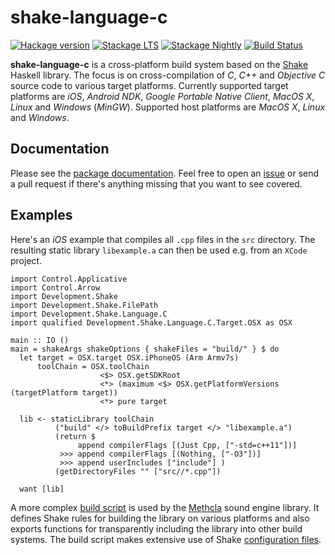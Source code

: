 # shake-language-c

[![Hackage version](https://img.shields.io/hackage/v/freesound.svg?style=flat)](http://hackage.haskell.org/package/freesound)
[![Stackage LTS](http://stackage.org/package/shake-language-c/badge/lts)](http://stackage.org/lts/package/shake-language-c)
[![Stackage Nightly](http://stackage.org/package/shake-language-c/badge/nightly)](http://stackage.org/nightly/package/shake-language-c)
[![Build Status](https://travis-ci.org/samplecount/shake-language-c.svg?branch=develop)](https://travis-ci.org/samplecount/shake-language-c)

**shake-language-c** is a cross-platform build system based on the [Shake](https://github.com/ndmitchell/shake) Haskell library. The focus is on cross-compilation of *C*, *C++* and *Objective C* source code to various target platforms. Currently supported target platforms are *iOS*, *Android NDK*, *Google Portable Native Client*, *MacOS X*, *Linux* and *Windows* (*MinGW*). Supported host platforms are *MacOS X*, *Linux* and *Windows*.

## Documentation

Please see the [package documentation](http://hackage.haskell.org/package/shake-language-c). Feel free to open an [issue](https://github.com/samplecount/shake-language-c/issues) or send a pull request if there's anything missing that you want to see covered.

## Examples

Here's an *iOS* example that compiles all `.cpp` files in the `src` directory. The resulting static library `libexample.a` can then be used e.g. from an `XCode` project.

    import Control.Applicative
    import Control.Arrow
    import Development.Shake
    import Development.Shake.FilePath
    import Development.Shake.Language.C
    import qualified Development.Shake.Language.C.Target.OSX as OSX

    main :: IO ()
    main = shakeArgs shakeOptions { shakeFiles = "build/" } $ do
      let target = OSX.target OSX.iPhoneOS (Arm Armv7s)
          toolChain = OSX.toolChain
                        <$> OSX.getSDKRoot
                        <*> (maximum <$> OSX.getPlatformVersions (targetPlatform target))
                        <*> pure target

      lib <- staticLibrary toolChain
              ("build" </> toBuildPrefix target </> "libexample.a")
              (return $
                   append compilerFlags [(Just Cpp, ["-std=c++11"])]
               >>> append compilerFlags [(Nothing, ["-O3"])]
               >>> append userIncludes ["include"] )
              (getDirectoryFiles "" ["src//*.cpp"])

      want [lib]

A more complex [build script](https://github.com/samplecount/methcla/tree/develop/Shake_Methcla.hs) is used by the [Methcla](http://methc.la) sound engine library. It defines Shake rules for building the library on various platforms and also exports functions for transparently including the library into other build systems. The build script makes extensive use of Shake [configuration files](https://github.com/samplecount/methcla/tree/develop/config).
